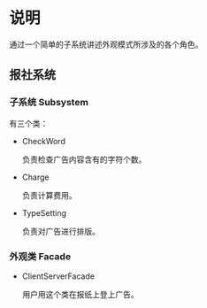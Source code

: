 # 说明

通过一个简单的子系统讲述外观模式所涉及的各个角色。

## 报社系统

### 子系统 Subsystem

有三个类：
- CheckWord 
    
    负责检查广告内容含有的字符个数。
- Charge
   
    负责计算费用。
- TypeSetting
    
    负责对广告进行排版。

### 外观类 Facade

- ClientServerFacade 

  用户用这个类在报纸上登上广告。